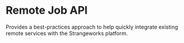 # Remote Job API

Provides a best-practices approach to help quickly integrate existing remote services with the Strangeworks platform.
